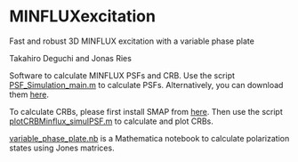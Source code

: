 # MINFLUXexcitation
Fast and robust 3D MINFLUX excitation with a variable phase plate

Takahiro Deguchi and Jonas Ries

Software to calculate MINFLUX PSFs and CRB. Use the script [PSF_Simulation_main.m](/PSF_simulation) to calculate PSFs. Alternatively, you can download them [here](https://ucloud.univie.ac.at/index.php/s/ZyedA9whJOqdKbg).

To calculate CRBs, please first install SMAP from [here](https://github.com/jries/SMAP). Then use  the script [plotCRBMinflux_simulPSF.m](/CRBcalculations) to calculate and plot CRBs. 

[variable_phase_plate.nb](variable_phase_plate.nb) is a Mathematica notebook to calculate polarization states using Jones matrices.

